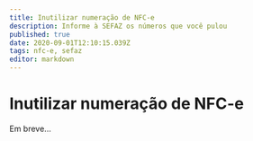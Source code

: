 ```yaml
---
title: Inutilizar numeração de NFC-e
description: Informe à SEFAZ os números que você pulou
published: true
date: 2020-09-01T12:10:15.039Z
tags: nfc-e, sefaz
editor: markdown
---
```


# Inutilizar numeração de NFC-e

Em breve...
